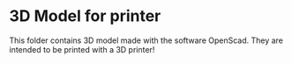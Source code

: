 # 3D Model for printer

This folder contains 3D model made with the software OpenScad.
They are intended to be printed with a 3D printer!
